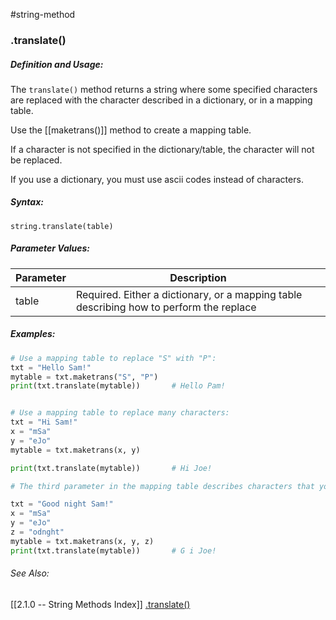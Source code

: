 #string-method 
### .translate()


##### Definition and Usage:
The `translate()` method returns a string where some specified characters are replaced with the character described in a dictionary, or in a mapping table.

Use the [[maketrans()]] method to create a mapping table.

If a character is not specified in the dictionary/table, the character will not be replaced.

If you use a dictionary, you must use ascii codes instead of characters.

##### Syntax:
 `string.translate(table)`

##### Parameter Values:
| Parameter | Description                                                                             |
| --------- | --------------------------------------------------------------------------------------- |
| table     | Required. Either a dictionary, or a mapping table describing how to perform the replace | 


##### Examples:
```python
# Use a mapping table to replace "S" with "P":
txt = "Hello Sam!"
mytable = txt.maketrans("S", "P")
print(txt.translate(mytable))		# Hello Pam!


# Use a mapping table to replace many characters:
txt = "Hi Sam!"
x = "mSa"
y = "eJo"
mytable = txt.maketrans(x, y)

print(txt.translate(mytable))		# Hi Joe!

# The third parameter in the mapping table describes characters that you want to remove from the string:

txt = "Good night Sam!"  
x = "mSa"  
y = "eJo"  
z = "odnght"  
mytable = txt.maketrans(x, y, z)  
print(txt.translate(mytable))		# G i Joe!

```

###### See Also:
[[2.1.0 -- String Methods Index]]
[.translate()](https://www.w3schools.com/python/ref_string_translate.asp)